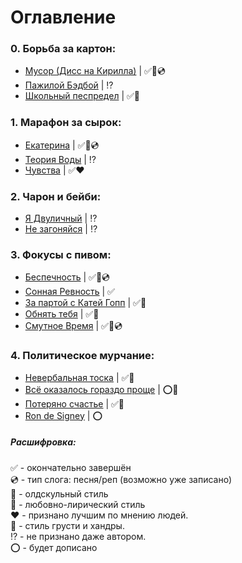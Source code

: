 # Оглавление

### 0. Борьба за картон:
  - [Мусор (Дисс на Кирилла)](/poems/Junk.md) | ✅💙💿
  - [Пажилой Бэдбой](/poems/OldBadBoy.md) | ⁉
  - [Школьный песпредел](/poems/SchoolMayhem.md) | ✅💙
  
### 1. Марафон за сырок:
  - [Екатерина](/poems/Ekaterina.md) | ✅💙💿
  - [Теория Воды](/narrations/TheTheoryOfWater.md) | ⁉
  - [Чувства](/poems/Feelings.md) | ✅❤
  
### 2. Чарон и бейби:
  - [Я Двуличный](/poems/ImTwoFaced.md) | ⁉
  - [Не загоняйся](/poems/DontCatchUp.md) | ⁉

### 3. Фокусы с пивом:
  - [Беспечность](/poems/Carelessness.md) | ✅💛💿
  - [Сонная Ревность](/narrations/SleppyJealousy.md) | ✅
  - [За партой с Катей Гопп](/narrations/AtTheDeskWithGopp.md) | ✅💜
  - [Обнять тебя](/poems/HugYou.md) | ✅💛
  - [Смутное Время](/poems/TimeOfTroubles.md) | ✅💜💿

### 4. Политическое мурчание:
  - [Невербальная тоска](/poems/NonverbalSadness.md) | ✅💜
  - [Всё оказалось гораздо проще](/poems/EverythingSeemToBeEasier.md) | ⭕💛
  - [Потеряно счастье](/poems/LostHappiness.md) | ✅💜
  - [Ron de Signey](/narrations/RonDeSigney.md) | ⭕

##### Расшифровка:
✅ - окончательно завершён \
💿 - тип слога: песня/реп (возможно уже записано) \
💙 - олдскульный стиль \
💛 - любовно-лирический стиль \
❤ - признано лучшим по мнению людей. \
💜 - стиль грусти и хандры. \
⁉ - не признано даже автором. \
⭕ - будет дописано
